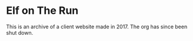 # Elf on The Run

This is an archive of a client website made in 2017. The org has since been shut down.
